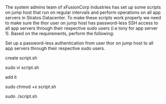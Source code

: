 The system admins team of xFusionCorp Industries has set up some scripts on jump host that run on regular intervals and perform operations on all app servers in Stratos Datacenter. To make these scripts work properly we need to make sure the thor user on jump host has password-less SSH access to all app servers through their respective sudo users (i.e tony for app server 1). Based on the requirements, perform the following:



Set up a password-less authentication from user thor on jump host to all app servers through their respective sudo users.


create script.sh


sudo vi script.sh 

add it 


sudo chmod +x script.sh

sudo ./script.sh